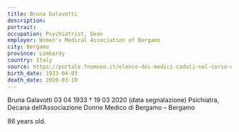 ```yaml
---
title: Bruna Galavotti
description: 
portrait: 
occupation: Psychiatrist, Dean
employer: Women's Medical Association of Bergamo
city: Bergamo
province: Lombardy
country: Italy 
source: https://portale.fnomceo.it/elenco-dei-medici-caduti-nel-corso-dellepidemia-di-covid-19/
birth_date: 1933-04-03
death_date: 2020-03-19
---
```


Bruna Galavotti 03 04 1933 † 19 03 2020 (data segnalazione)
Psichiatra, Decana dell’Associazione Donne Medico di Bergamo – Bergamo

86 years old.